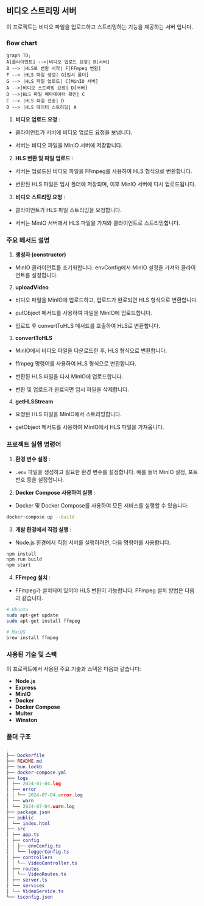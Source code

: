 ## 비디오 스트리밍 서버

이 프로젝트는 비디오 파일을 업로드하고 스트리밍하는 기능을 제공하는 서버 입니다.

### flow chart

```mermaid
graph TD;
A[클라이언트] -->|비디오 업로드 요청| B[서버]
B --> |HLS로 변환 시작| F[FFmpeg 변환]
F --> |HLS 파일 생성| G[임시 폴더]
G --> |HLS 파일 업로드| C[MinIO 서버]
A -->|비디오 스트리밍 요청| D[서버]
D -->|HLS 파일 메타데이터 확인| C
C --> |HLS 파일 전송| D
D --> |HLS 데이터 스트리밍| A

```

1. **비디오 업로드 요청** :

- 클라이언트가 서버에 비디오 업로드 요청을 보냅니다.

- 서버는 비디오 파일을 MinIO 서버에 저장합니다.

2. **HLS 변환 및 파일 업로드** :

- 서버는 업로드된 비디오 파일을 FFmpeg를 사용하여 HLS 형식으로 변환합니다.

- 변환된 HLS 파일은 임시 폴더에 저장되며, 이후 MinIO 서버에 다시 업로드됩니다.

3. **비디오 스트리밍 요청** :

- 클라이언트가 HLS 파일 스트리밍을 요청합니다.

- 서버는 MinIO 서버에서 HLS 파일을 가져와 클라이언트로 스트리밍합니다.

### 주요 메서드 설명

1. **생성자 (constructor)**

- MinIO 클라이언트를 초기화합니다. envConfig에서 MinIO 설정을 가져와 클라이언트를 설정합니다.

2. **uploadVideo**

- 비디오 파일을 MinIO에 업로드하고, 업로드가 완료되면 HLS 형식으로 변환합니다.

- putObject 메서드를 사용하여 파일을 MinIO에 업로드합니다.

- 업로드 후 convertToHLS 메서드를 호출하여 HLS로 변환합니다.

3. **convertToHLS**

- MinIO에서 비디오 파일을 다운로드한 후, HLS 형식으로 변환합니다.

- ffmpeg 명령어를 사용하여 HLS 형식으로 변환합니다.

- 변환된 HLS 파일을 다시 MinIO에 업로드합니다.

- 변환 및 업로드가 완료되면 임시 파일을 삭제합니다.

4. **getHLSStream**

- 요청된 HLS 파일을 MinIO에서 스트리밍합니다.

- getObject 메서드를 사용하여 MinIO에서 HLS 파일을 가져옵니다.

### 프로젝트 실행 명령어

1. **환경 변수 설정** :

- `.env` 파일을 생성하고 필요한 환경 변수를 설정합니다. 예를 들어 MinIO 설정, 포트 번호 등을 설정합니다.

2. **Docker Compose 사용하여 실행** :

- Docker 및 Docker Compose를 사용하여 모든 서비스를 실행할 수 있습니다.

```sh
docker-compose up --build
```

3. **개발 환경에서 직접 실행** :

- Node.js 환경에서 직접 서버를 실행하려면, 다음 명령어를 사용합니다.

```sh
npm install
npm run build
npm start
```

4. **FFmpeg 설치** :

- FFmpeg가 설치되어 있어야 HLS 변환이 가능합니다. FFmpeg 설치 방법은 다음과 같습니다.

```sh
# Ubuntu
sudo apt-get update
sudo apt-get install ffmpeg

# MacOS
brew install ffmpeg
```

### 사용된 기술 및 스택

이 프로젝트에서 사용된 주요 기술과 스택은 다음과 같습니다:

- **Node.js**
- **Express**
- **MinIO**
- **Docker**
- **Docker Compose**
- **Multer**
- **Winston**

### 폴더 구조

```lua
.
├── Dockerfile
├── README.md
├── bun.lockb
├── docker-compose.yml
├── logs
│ ├── 2024-07-04.log
│ ├── error
│ │ └── 2024-07-04.error.log
│ └── warn
│ └── 2024-07-04.warn.log
├── package.json
├── public
│ └── index.html
├── src
│ ├── app.ts
│ ├── config
│ │ ├── envConfig.ts
│ │ └── loggerConfig.ts
│ ├── controllers
│ │ └── VideoController.ts
│ ├── routes
│ │ └── VideoRoutes.ts
│ ├── server.ts
│ └── services
│ └── VideoService.ts
└── tsconfig.json
```

